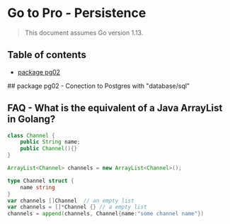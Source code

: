 # Go to Pro - Persistence 
> This document assumes Go version 1.13.

## Table of contents ##
* [package pg02](#pg02)

<a name="pg02"/>
## package pg02
- Conection to Postgres with  "database/sql"


## FAQ - What is the equivalent of a Java ArrayList<E> in Golang?

``` java
class Channel {
    public String name;
    public Channel(){}
}

ArrayList<Channel> channels = new ArrayList<Channel>();

```


``` go
type Channel struct {
    name string
}
var channels []Channel  // an empty list
var channels = []*Channel {} // a empty list
channels = append(channels, Channel{name:"some channel name"})


```